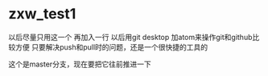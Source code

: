 # zxw_test1
以后尽量只用这一个
再加入一行
以后用git desktop 加atom来操作git和github比较方便
只要解决push和pull时的问题，还是一个很快捷的工具的

这个是master分支，现在要把它往前推进一下

